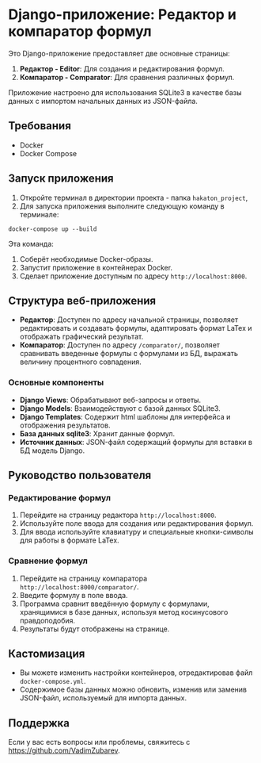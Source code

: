 # Django-приложение: Редактор и компаратор формул

Это Django-приложение предоставляет две основные страницы:

1. **Редактор - Editor**: Для создания и редактирования формул.
2. **Компаратор - Comparator**: Для сравнения различных формул.

Приложение настроено для использования SQLite3 в качестве базы данных с импортом начальных данных из JSON-файла.

## Требования

- Docker
- Docker Compose

## Запуск приложения

1. Откройте терминал в директории проекта - папка `hakaton_project`,
2. Для запуска приложения выполните следующую команду в терминале:

`docker-compose up --build`

Эта команда:

1. Соберёт необходимые Docker-образы.
2. Запустит приложение в контейнерах Docker.
3. Сделает приложение доступным по адресу `http://localhost:8000`.

## Структура веб-приложения

- **Редактор**: Доступен по адресу начальной страницы, позволяет редактировать и создавать формулы, адаптировать формат LaTex и отображать графический результат.
- **Компаратор**: Доступен по адресу `/comparator/`, позволяет сравнивать введенные формулы с формулами из БД, выражать величину процентного совпадения.

### Основные компоненты

- **Django Views**: Обрабатывают веб-запросы и ответы.
- **Django Models**: Взаимодействуют с базой данных SQLite3.
- **Django Templates**: Содержит html шаблоны для интерфейса и отображения результатов.
- **База данных sqlite3**: Хранит данные формул.
- **Источник данных**: JSON-файл содержащий формулы для вставки в БД модель Django.

## Руководство пользователя

### Редактирование формул

1. Перейдите на страницу редактора `http://localhost:8000`.
2. Используйте поле ввода для создания или редактирования формул.
3. Для ввода используйте клавиатуру и специальные кнопки-символы для работы в формате LaTex.

### Сравнение формул

1. Перейдите на страницу компаратора `http://localhost:8000/comparator/`.
2. Введите формулу в поле ввода.
3. Программа сравнит введённую формулу с формулами, хранящимися в базе данных, используя метод косинусового правдоподобия.
4. Результаты будут отображены на странице.

## Кастомизация

- Вы можете изменить настройки контейнеров, отредактировав файл `docker-compose.yml`.
- Содержимое базы данных можно обновить, изменив или заменив JSON-файл, используемый для импорта данных.

## Поддержка

Если у вас есть вопросы или проблемы, свяжитесь с https://github.com/VadimZubarev.
